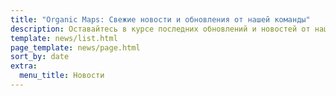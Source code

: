 ```yaml
---
title: "Organic Maps: Свежие новости и обновления от нашей команды"
description: Оставайтесь в курсе последних обновлений и новостей от нашей команды
template: news/list.html
page_template: news/page.html
sort_by: date
extra:
  menu_title: Новости
---
```

